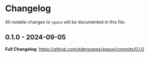 # Changelog

All notable changes to `space` will be documented in this file.

## 0.1.0 - 2024-09-05

**Full Changelog**: https://github.com/edersoares/space/commits/0.1.0
